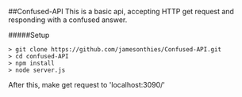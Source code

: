 ##Confused-API
This is a basic api, accepting HTTP get request and responding with a confused answer.

#####Setup
```
> git clone https://github.com/jamesonthies/Confused-API.git
> cd confused-API
> npm install
> node server.js
```
After this, make get request to 'localhost:3090/'
